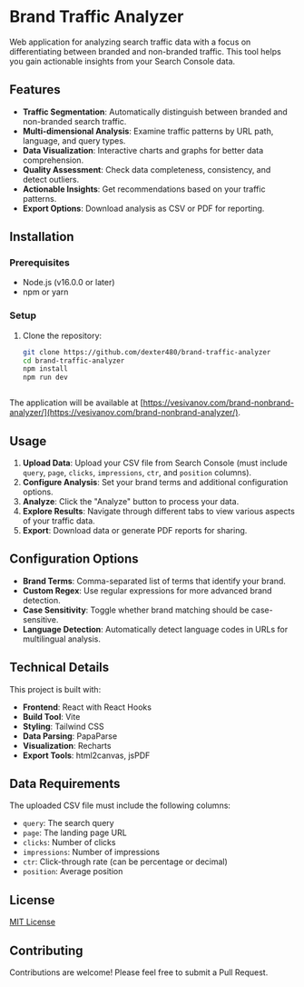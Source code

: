 # Brand Traffic Analyzer

Web application for analyzing search traffic data with a focus on differentiating between branded and non-branded traffic. This tool helps you gain actionable insights from your Search Console data.

## Features

- **Traffic Segmentation**: Automatically distinguish between branded and non-branded search traffic.
- **Multi-dimensional Analysis**: Examine traffic patterns by URL path, language, and query types.
- **Data Visualization**: Interactive charts and graphs for better data comprehension.
- **Quality Assessment**: Check data completeness, consistency, and detect outliers.
- **Actionable Insights**: Get recommendations based on your traffic patterns.
- **Export Options**: Download analysis as CSV or PDF for reporting.

## Installation

### Prerequisites

- Node.js (v16.0.0 or later)
- npm or yarn

### Setup

1. Clone the repository:
   ```bash
   git clone https://github.com/dexter480/brand-traffic-analyzer
   cd brand-traffic-analyzer
   npm install
   npm run dev

   

The application will be available at [https://vesivanov.com/brand-nonbrand-analyzer/](https://vesivanov.com/brand-nonbrand-analyzer/).

## Usage

1. **Upload Data**: Upload your CSV file from Search Console (must include `query`, `page`, `clicks`, `impressions`, `ctr`, and `position` columns).
2. **Configure Analysis**: Set your brand terms and additional configuration options.
3. **Analyze**: Click the "Analyze" button to process your data.
4. **Explore Results**: Navigate through different tabs to view various aspects of your traffic data.
5. **Export**: Download data or generate PDF reports for sharing.

## Configuration Options

- **Brand Terms**: Comma-separated list of terms that identify your brand.
- **Custom Regex**: Use regular expressions for more advanced brand detection.
- **Case Sensitivity**: Toggle whether brand matching should be case-sensitive.
- **Language Detection**: Automatically detect language codes in URLs for multilingual analysis.

## Technical Details

This project is built with:

- **Frontend**: React with React Hooks
- **Build Tool**: Vite
- **Styling**: Tailwind CSS
- **Data Parsing**: PapaParse
- **Visualization**: Recharts
- **Export Tools**: html2canvas, jsPDF

## Data Requirements

The uploaded CSV file must include the following columns:

- `query`: The search query
- `page`: The landing page URL
- `clicks`: Number of clicks
- `impressions`: Number of impressions
- `ctr`: Click-through rate (can be percentage or decimal)
- `position`: Average position

## License

[MIT License](LICENSE)

## Contributing

Contributions are welcome! Please feel free to submit a Pull Request.
